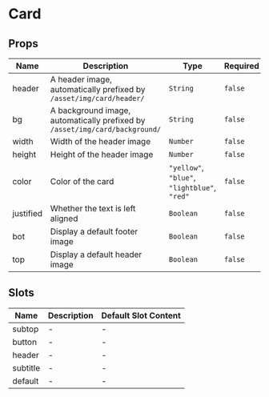 # Card

## Props

<!-- @vuese:Card:props:start -->
|Name|Description|Type|Required|Default|
|---|---|---|---|---|
|header|A header image, automatically prefixed by `/asset/img/card/header/`|`String`|`false`|-|
|bg|A background image, automatically prefixed by `/asset/img/card/background/`|`String`|`false`|-|
|width|Width of the header image|`Number`|`false`|468|
|height|Height of the header image|`Number`|`false`|77|
|color|Color of the card|`"yellow"`, `"blue"`, `"lightblue"`, `"red"`|`false`|-|
|justified|Whether the text is left aligned|`Boolean`|`false`|false|
|bot|Display a default footer image|`Boolean`|`false`|false|
|top|Display a default header image|`Boolean`|`false`|false|

<!-- @vuese:Card:props:end -->


## Slots

<!-- @vuese:Card:slots:start -->
|Name|Description|Default Slot Content|
|---|---|---|
|subtop|-|-|
|button|-|-|
|header|-|-|
|subtitle|-|-|
|default|-|-|

<!-- @vuese:Card:slots:end -->


